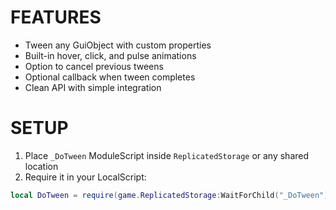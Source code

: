 # FEATURES

- Tween any GuiObject with custom properties
- Built-in hover, click, and pulse animations
- Option to cancel previous tweens
- Optional callback when tween completes
- Clean API with simple integration

# SETUP

1. Place `_DoTween` ModuleScript inside `ReplicatedStorage` or any shared location
2. Require it in your LocalScript:

```lua
local DoTween = require(game.ReplicatedStorage:WaitForChild("_DoTween"))
